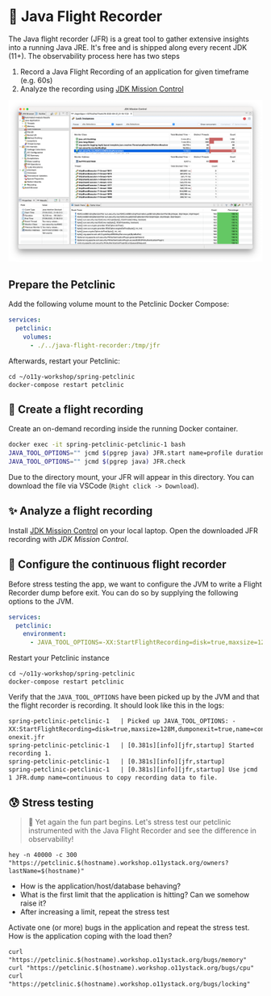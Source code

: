 # 🛬 Java Flight Recorder

The Java flight recorder (JFR) is a great tool to gather extensive insights into
a running Java JRE. It's free and is shipped along every recent JDK (11+). The
observability process here has two steps

1. Record a Java Flight Recording of an application for given timeframe (e.g. 60s)
2. Analyze the recording using [JDK Mission Control](https://www.oracle.com/java/technologies/javase/products-jmc8-downloads.html)


![alt](../images/jdk-flight-recorder.png)

## Prepare the Petclinic

Add the following volume mount to the Petclinic Docker Compose:

```yaml
services:
  petclinic:
    volumes:
      - ./../java-flight-recorder:/tmp/jfr
```

Afterwards, restart your Petclinic:

```
cd ~/o11y-workshop/spring-petclinic
docker-compose restart petclinic
```

## 📼 Create a flight recording

Create an on-demand recording inside the running Docker container.

```bash
docker exec -it spring-petclinic-petclinic-1 bash
JAVA_TOOL_OPTIONS="" jcmd $(pgrep java) JFR.start name=profile duration=60s filename=/tmp/petclinic-$(date '+%Y-%m-%d_%H-%M-%S').jfr settings=profile
JAVA_TOOL_OPTIONS="" jcmd $(pgrep java) JFR.check
```

Due to the directory mount, your JFR will appear in this directory.
You can download the file via VSCode (`Right click -> Download`).

## ✨ Analyze a flight recording

Install [JDK Mission Control](https://www.oracle.com/java/technologies/javase/products-jmc8-downloads.html) on your local laptop. Open the downloaded JFR recording with _JDK Mission Control_.

## 🛬 Configure the continuous flight recorder

Before stress testing the app, we want to configure the JVM to write a Flight
Recorder dump before exit. You can do so by supplying the following options
to the JVM.

```yaml
services:
  petclinic:
    environment:
      - JAVA_TOOL_OPTIONS=-XX:StartFlightRecording=disk=true,maxsize=128M,dumponexit=true,name=continuous,settings=default,filename=/tmp/jfr/petclinic-onexit.jfr
```

Restart your Petclinic instance

```
cd ~/o11y-workshop/spring-petclinic
docker-compose restart petclinic
```

Verify that the `JAVA_TOOL_OPTIONS` have been picked up by the JVM and that
the flight recorder is recording. It should look like this in the logs:

```
spring-petclinic-petclinic-1   | Picked up JAVA_TOOL_OPTIONS: -XX:StartFlightRecording=disk=true,maxsize=128M,dumponexit=true,name=continuous,settings=default,filename=/tmp/jfr/petclinic-onexit.jfr
spring-petclinic-petclinic-1   | [0.381s][info][jfr,startup] Started recording 1.
spring-petclinic-petclinic-1   | [0.381s][info][jfr,startup]
spring-petclinic-petclinic-1   | [0.381s][info][jfr,startup] Use jcmd 1 JFR.dump name=continuous to copy recording data to file.
```

## 😰 Stress testing

> 🤡 Yet again the fun part begins. Let's stress test our
> petclinic instrumented with the Java Flight Recorder and
> see the difference in observability!

```
hey -n 40000 -c 300 "https://petclinic.$(hostname).workshop.o11ystack.org/owners?lastName=$(hostname)"
```

* How is the application/host/database behaving?
* What is the first limit that the application is hitting? Can we somehow raise it?
* After increasing a limit, repeat the stress test

Activate one (or more) bugs in the application and repeat the stress test.
How is the application coping with the load then?

```
curl "https://petclinic.$(hostname).workshop.o11ystack.org/bugs/memory"
curl "https://petclinic.$(hostname).workshop.o11ystack.org/bugs/cpu"
curl "https://petclinic.$(hostname).workshop.o11ystack.org/bugs/locking"
```
